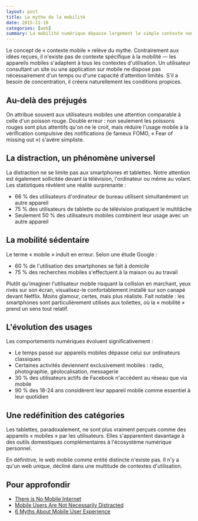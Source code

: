 ```yaml
---
layout: post
title: Le mythe de la mobilité
date: 2015-11-10
categories: [web]
summary: La mobilité numérique dépasse largement le simple contexte nomade, redéfinissant nos habitudes d'utilisation des appareils connectés.
---
```


Le concept de « contexte mobile » relève du mythe. Contrairement aux idées reçues, il n'existe pas de contexte spécifique à la mobilité — les appareils mobiles s'adaptent à tous les contextes d'utilisation. Un utilisateur consultant un site ou une application sur mobile ne dispose pas nécessairement d'un temps ou d'une capacité d'attention limités. S'il a besoin de concentration, il créera naturellement les conditions propices.

## Au-delà des préjugés

On attribue souvent aux utilisateurs mobiles une attention comparable à celle d'un poisson rouge. Double erreur : non seulement les poissons rouges sont plus attentifs qu'on ne le croit, mais réduire l'usage mobile à la vérification compulsive des notifications (le fameux FOMO, « Fear of missing out ») s'avère simpliste.

## La distraction, un phénomène universel

La distraction ne se limite pas aux smartphones et tablettes. Notre attention est également sollicitée devant la télévision, l'ordinateur ou même au volant. Les statistiques révèlent une réalité surprenante :

- 66 % des utilisateurs d'ordinateur de bureau utilisent simultanément un autre appareil
- 75 % des utilisateurs de tablette ou de télévision pratiquent le multitâche
- Seulement 50 % des utilisateurs mobiles combinent leur usage avec un autre appareil

## La mobilité sédentaire

Le terme « mobile » induit en erreur. Selon une étude Google :

- 60 % de l'utilisation des smartphones se fait à domicile
- 75 % des recherches mobiles s'effectuent à la maison ou au travail

Plutôt qu'imaginer l'utilisateur mobile risquant la collision en marchant, yeux rivés sur son écran, visualisez-le confortablement installé sur son canapé devant Netflix. Moins glamour, certes, mais plus réaliste. Fait notable : les smartphones sont particulièrement utilisés aux toilettes, où la « mobilité » prend un sens tout relatif.

## L'évolution des usages

Les comportements numériques évoluent significativement :

- Le temps passé sur appareils mobiles dépasse celui sur ordinateurs classiques
- Certaines activités deviennent exclusivement mobiles : radio, photographie, géolocalisation, messagerie
- 30 % des utilisateurs actifs de Facebook n'accèdent au réseau que via mobile
- 90 % des 18-24 ans considèrent leur appareil mobile comme essentiel à leur quotidien

## Une redéfinition des catégories

Les tablettes, paradoxalement, ne sont plus vraiment perçues comme des appareils « mobiles » par les utilisateurs. Elles s'apparentent davantage à des outils domestiques complémentaires à l'écosystème numérique personnel.

En définitive, le web mobile comme entité distincte n'existe pas. Il n'y a qu'un web unique, décliné dans une multitude de contextes d'utilisation.

## Pour approfondir

- [There is No Mobile Internet](https://www.smashingmagazine.com/2013/02/there-is-no-mobile-internet/)
- [Mobile Users Are Not Necessarily Distracted](https://uxmyths.com/post/99302792550/myth-33-mobile-users-are-distracted)
- [6 Myths About Mobile User Experience](https://neoinsight.com/insights/articles/2011/11/09/6-myths-about-the-mobile-user-experience/)
